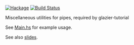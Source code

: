 [![Hackage](https://img.shields.io/hackage/v/pipes-misc.svg)](https://hackage.haskell.org/package/pipes-misc)
[![Build Status](https://secure.travis-ci.org/louispan/pipes-misc.png?branch=master)](http://travis-ci.org/louispan/pipes-misc)

Miscellaneous utilities for pipes, required by glazier-tutorial

See [Main.hs](app/Main.hs) for example usage.

See also [slides](http://www.slideshare.net/LouisPan3/composable-widgets-with-reactive-pipes).